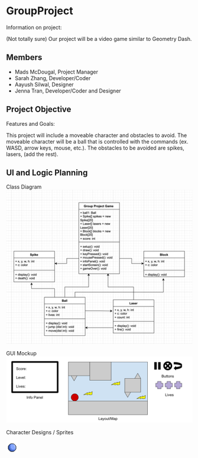 # GroupProject
Information on project:

(Not totally sure) Our project will be a video game similar to Geometry Dash.

## Members
* Mads McDougal, Project Manager
* Sarah Zhang, Developer/Coder
* Aayush Silwal, Designer
* Jenna Tran, Developer/Coder and Designer

## Project Objective
Features and Goals:

This project will include a moveable character and obstacles to avoid. The moveable character will be a ball that is controlled with the commands (ex. WASD, arrow keys, mouse, etc.). The obstacles to be avoided are spikes, lasers, (add the rest).


## UI and Logic Planning
Class Diagram
![Class Diagram](https://github.com/olmpyia/GroupProject/blob/main/images/UI.png?raw=true)

GUI Mockup
![GUI Mockups](https://github.com/olmpyia/GroupProject/blob/main/images/Mockup.png?raw=true)

Character Designs / Sprites

![character sprites](https://github.com/olmpyia/GroupProject/blob/main/images/Ball.png?raw=true)
